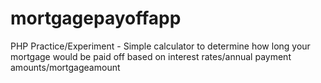 # mortgagepayoffapp
PHP Practice/Experiment - Simple calculator to determine how long your mortgage would be paid off based on interest rates/annual payment amounts/mortgageamount
